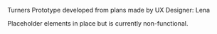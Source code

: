 Turners Prototype developed from plans made by UX Designer: Lena

Placeholder elements in place but is currently non-functional.
